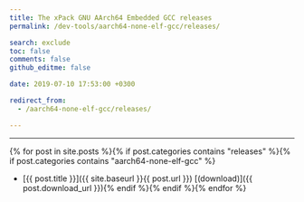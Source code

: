 ```yaml
---
title: The xPack GNU AArch64 Embedded GCC releases
permalink: /dev-tools/aarch64-none-elf-gcc/releases/

search: exclude
toc: false
comments: false
github_editme: false

date: 2019-07-10 17:53:00 +0300

redirect_from:
  - /aarch64-none-elf-gcc/releases/

---
```


___
{% for post in site.posts %}{% if post.categories contains "releases" %}{% if post.categories contains "aarch64-none-elf-gcc" %}
* [{{ post.title }}]({{ site.baseurl }}{{ post.url }}) [(download)]({{ post.download_url }}){% endif %}{% endif %}{% endfor %}

